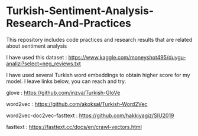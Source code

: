 # Turkish-Sentiment-Analysis-Research-And-Practices
This repository includes code practices and research results that are related about sentiment analysis

I have used this dataset : https://www.kaggle.com/moneyshot495/duygu-analizi?select=neg_reviews.txt 

I have used several Turkish word embeddings to obtain higher score for my model. I leave links below, you can reach and try.

glove : https://github.com/inzva/Turkish-GloVe

word2vec : https://github.com/akoksal/Turkish-Word2Vec

word2vec-doc2vec-fasttext : https://github.com/hakkiyagiz/SIU2019

fasttext : https://fasttext.cc/docs/en/crawl-vectors.html




